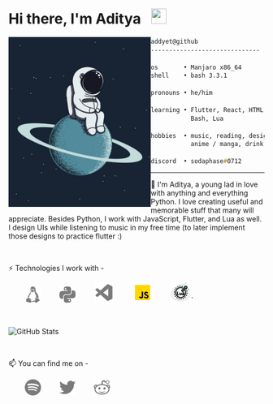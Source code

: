 # Hi there, I'm Aditya &nbsp; <img src="https://raw.githubusercontent.com/MartinHeinz/MartinHeinz/master/wave.gif" width="30px" height="30px">

<!--
- 🔭 I’m currently working on ...
- 🌱 I’m currently learning ...
- 👯 I’m looking to collaborate on ...
- 🤔 I’m looking for help with ...
- 💬 Ask me about ...
- 📫 How to reach me: ...
- 😄 Pronouns: ...
- ⚡ Fun fact: ...`
-->

<img align="left" src="argonaut0.png" width="280" height="335"/>

``` zsh
addyet@github
------------------------------

os       • Manjaro x86_64
shell    • bash 3.3.1

pronouns • he/him

learning • Flutter, React, HTML / CSS, Node.js,
           Bash, Lua

hobbies  • music, reading, design,
           anime / manga, drink coffee.

discord  • sodaphase#0712

```

---

🌱 I'm Aditya, a young lad in love with anything and everything Python. I love creating useful and memorable stuff that many will appreciate. Besides Python, I work with JavaScript, Flutter, and Lua as well. I design UIs while listening to music in my free time (to later implement those designs to practice flutter :)

<br>

⚡ Technologies I work with -  

&emsp;&emsp; [![4]][-] &emsp;&emsp; [![6]][-] &emsp;&emsp;  [![5]][-] &emsp;&emsp; [![9]][-] &emsp;&emsp; [![10]][-]`

<br>

![GitHub Stats](https://github-readme-stats.vercel.app/api?username=addyett&show_icons=true&theme=dark)

<br>

📫 You can find me on -  
<br>
&emsp;&emsp; [![3]][2] &emsp;&emsp; [![1]][1] &emsp;&emsp; [![2]][2]


<!-- Icons -->
[1]: twitter-32.png (Twitter)
[2]: reddit-32.png (Reddit)
[3]: spotify-32.png (Spotify)

[4]: linux-32.png (OS - Linux)
[5]: vscode-40.png (Editor - VSCode)
[6]: python-32.png
[7]: django-72.png
[8]: flask-82.png
[9]: js-40.png
[10]: lua-40.png

<!-- Links to social media accounts -->
[1]: https://twitter.com/addyett1
[2]: https://www.reddit.com/user/No_Muffin6385
[3]: https://open.spotify.com/user/bwygdf3k5na8cdy8ek3ofoteq
[-]: #
